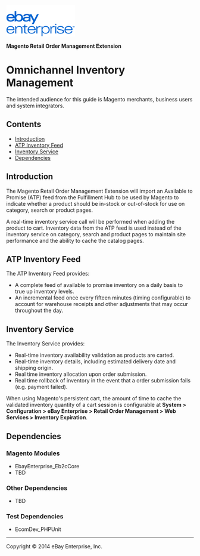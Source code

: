 ![ebay logo](../../../../../../docs/static/logo-vert.png)

**Magento Retail Order Management Extension**
# Omnichannel Inventory Management

The intended audience for this guide is Magento merchants, business users and system integrators.

## Contents

- [Introduction](#introduction)
- [ATP Inventory Feed](#atp-inventory-feed)
- [Inventory Service](#inventory-service)
- [Dependencies](#dependencies)

## Introduction

The Magento Retail Order Management Extension will import an Available to Promise (ATP) feed from the Fulfillment Hub to be used by Magento to indicate whether a product should be in-stock or out-of-stock for use on category, search or product pages. 

A real-time inventory service call will be performed when adding the product to cart. Inventory data from the ATP feed is used instead of the inventory service on category, search and product pages to maintain site performance and the ability to cache the catalog pages.

## ATP Inventory Feed

The ATP Inventory Feed provides:

- A complete feed of available to promise inventory on a daily basis to true up inventory levels.
- An incremental feed once every fifteen minutes (timing configurable) to account for warehouse receipts and other adjustments that may occur throughout the day.

## Inventory Service

The Inventory Service provides:

- Real-time inventory availability validation as products are carted. 
- Real-time inventory details, including estimated delivery date and shipping origin.
- Real time inventory allocation upon order submission.
- Real time rollback of inventory in the event that a order submission fails (e.g. payment failed).

When using Magento's persistent cart, the amount of time to cache the validated inventory quantity of a cart session is configurable at **System > Configuration > eBay Enterprise > Retail Order Management > Web Services > Inventory Expiration**.

## Dependencies

### Magento Modules

- EbayEnterprise_Eb2cCore
- TBD

### Other Dependencies

- TBD

### Test Dependencies

- EcomDev_PHPUnit

- - -
Copyright © 2014 eBay Enterprise, Inc.